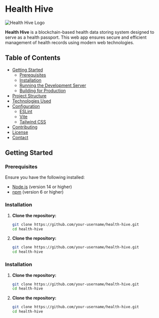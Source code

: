 # Health Hive

![Health Hive Logo]([https://github.com/herathua/HealthHiveWeb/blob/main/public/logo.png?raw=true])

**Health Hive** is a blockchain-based health data storing system designed to serve as a health passport. This web app ensures secure and efficient management of health records using modern web technologies.

## Table of Contents

- [Getting Started](#getting-started)
  - [Prerequisites](#prerequisites)
  - [Installation](#installation)
  - [Running the Development Server](#running-the-development-server)
  - [Building for Production](#building-for-production)
- [Project Structure](#project-structure)
- [Technologies Used](#technologies-used)
- [Configuration](#configuration)
  - [ESLint](#eslint)
  - [Vite](#vite)
  - [Tailwind CSS](#tailwind-css)
- [Contributing](#contributing)
- [License](#license)
- [Contact](#contact)

## Getting Started

### Prerequisites

Ensure you have the following installed:

- [Node.js](https://nodejs.org/) (version 14 or higher)
- [npm](https://www.npmjs.com/) (version 6 or higher)

### Installation

1. **Clone the repository:**

   ```bash
   git clone https://github.com/your-username/health-hive.git
   cd health-hive
2. **Clone the repository:**

   ```bash
   git clone https://github.com/your-username/health-hive.git
   cd health-hive
   
### Installation

1. **Clone the repository:**

   ```bash
   git clone https://github.com/your-username/health-hive.git
   cd health-hive
2. **Clone the repository:**

   ```bash
   git clone https://github.com/your-username/health-hive.git
   cd health-hive
   
